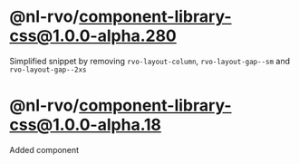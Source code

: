 # @nl-rvo/component-library-css@1.0.0-alpha.280
Simplified snippet by removing `rvo-layout-column`, `rvo-layout-gap--sm` and `rvo-layout-gap--2xs`

# @nl-rvo/component-library-css@1.0.0-alpha.18
Added component
